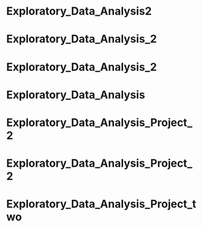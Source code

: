 # Exploratory_Data_Analysis2
# Exploratory_Data_Analysis_2
# Exploratory_Data_Analysis_2
# Exploratory_Data_Analysis
# Exploratory_Data_Analysis_Project_2
# Exploratory_Data_Analysis_Project_2
# Exploratory_Data_Analysis_Project_two

